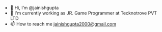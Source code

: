 - 👋 Hi, I’m @jainishgupta
- 🏪 I'm currently working as JR. Game Programmer at Tecknotrove PVT LTD
- 📫 How to reach me jainishgupta2000@gmail.com

<!---
jainishgupta84/jainishgupta84 is a ✨ special ✨ repository because its `README.md` (this file) appears on your GitHub profile.
You can click the Preview link to take a look at your changes.
--->
